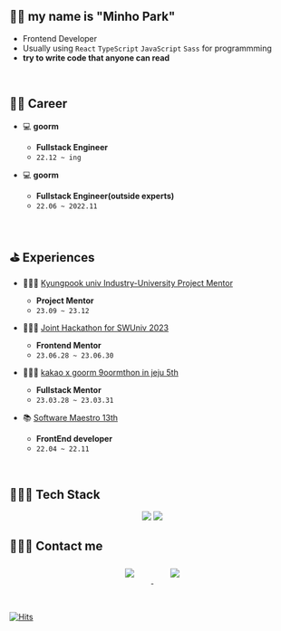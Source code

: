 ## 👋🏻 my name is **"Minho Park"**

- Frontend Developer
- Usually using `React` `TypeScript` `JavaScript` `Sass` for programmming
- **try to write code that anyone can read** 
<br> 

## 🧑‍💻 Career

- 💻 **goorm**
    - **Fullstack Engineer**
    - `22.12 ~ ing`

- 💻 **goorm**
    - **Fullstack Engineer(outside experts)**
    - `22.06 ~ 2022.11`
 
<br> 

## ⛳️ Experiences

- 🧑🏻‍🏫 <a href="https://aicoss.knu.ac.kr/main/main.do#" target="_blank">Kyungpook univ Industry-University Project Mentor<a>    
    - **Project Mentor**
    - `23.09 ~ 23.12`
    
- 🧑🏻‍🏫  <a href="https://www.swuniv.kr/56/?q=YToxOntzOjEyOiJrZXl3b3JkX3R5cGUiO3M6MzoiYWxsIjt9&bmode=view&idx=15247030&t=board" target="_blank">Joint Hackathon for SWUniv 2023</a>
    - **Frontend Mentor**
    - `23.06.28 ~ 23.06.30`

- 🧑🏻‍🏫  [kakao x goorm 9oormthon in jeju 5th](https://9oormthon.goorm.io/)
    - **Fullstack Mentor**
    - `23.03.28 ~ 23.03.31`

- 📚 [Software Maestro 13th](https://www.swmaestro.org/sw/main/main.do)
    - **FrontEnd developer**
    - `22.04 ~ 22.11`
<br>

## 👩🏻‍💻 Tech Stack 

<p align="center">
        <img src="https://img.shields.io/badge/React-61DAFB?style=flat-square&logo=react&logoColor=white"/>
    <img src="https://img.shields.io/badge/Typescript-3178C6?style=flat-square&logo=typescript&logoColor=white"/>
</p>
</p>


## 🙋🏻‍♀️ Contact me

<div align="center">
    <a href="https://parkparkpark.tistory.com/">
        <img 
            src="https://img.shields.io/badge/tistory-f05032?style=for-the-badge&logo=tistory&logoColor=white&link=https://instagram.com/leejieuns2/"
            style="height: auto; margin-left: 20px; margin-right: 20px; padding: 10px;"/>
    </a>
    <a href="https://www.linkedin.com/in/%EB%AF%BC%ED%98%B8-%EB%B0%95-023b65237/">
        <img 
            src="https://img.shields.io/badge/linkedin-0A66C2?style=for-the-badge&logo=linkedin&logoColor=white&link=https://www.linkedin.com/in/minho-park-023b65237" style="height: auto; margin-left: 20px; margin-right: 20px; padding: 10px;"/>
    </a>
</div>

<br>
<br>
    

[![Hits](https://hits.seeyoufarm.com/api/count/incr/badge.svg?url=https%3A%2F%2Fgithub.com%2Fpmhxhsj&count_bg=%2379C83D&title_bg=%23555555&icon=&icon_color=%23E7E7E7&title=hits&edge_flat=false)](https://hits.seeyoufarm.com)


